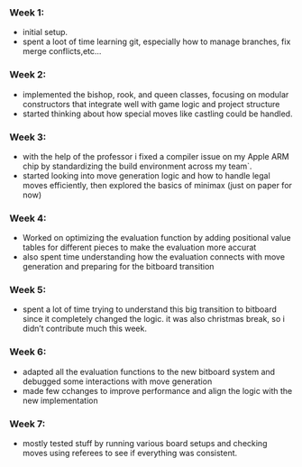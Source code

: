 ### Week 1:
 - initial setup.
 - spent a loot of time learning git, especially how to manage branches, fix merge conflicts,etc...

### Week 2:
 - implemented the bishop, rook, and queen classes, focusing on modular constructors that integrate well with game logic and project structure
 - started thinking about how special moves like castling could be handled.

### Week 3:
 - with the help of the professor  i fixed a compiler issue on my Apple ARM chip by standardizing the build environment across my team`.
 - started looking into move generation logic and how to handle legal moves efficiently, then explored the basics of minimax (just on paper for now)

### Week 4:
 - Worked on optimizing the evaluation function by adding positional value tables for different pieces to make the evaluation more accurat
 - also spent time understanding how the evaluation connects with move generation and preparing for the bitboard transition

### Week 5:
- spent a lot of time trying to understand this big transition to bitboard since it completely changed the logic. it was also christmas break, so i didn’t contribute much this week.

### Week 6:
 - adapted all the evaluation functions to the new bitboard system and debugged some interactions with move generation
 -   made few cchanges to improve performance and align the logic with the new implementation

### Week 7:
 - mostly tested stuff by running various board setups and checking moves using referees to see if everything was consistent.

